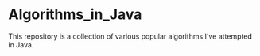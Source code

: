 # Algorithms_in_Java

This repository is a collection of various popular algorithms I've attempted in Java.
